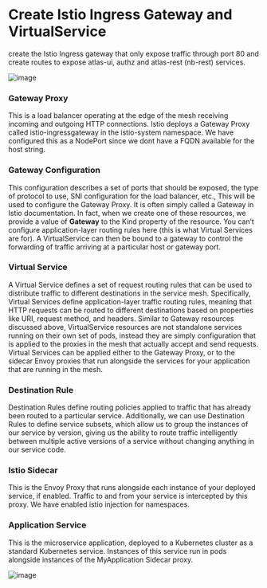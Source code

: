 # Create Istio Ingress Gateway and VirtualService

create the Istio Ingress gateway that only expose traffic through port 80 and create routes to expose atlas-ui, authz and atlas-rest (nb-rest) services.


![image](https://github.com/user-attachments/assets/89c2f955-ad0e-4e75-8158-c418583f4528)


### Gateway Proxy
This is a load balancer operating at the edge of the mesh receiving incoming and outgoing HTTP connections. 
Istio deploys a Gateway Proxy called istio-ingressgateway in the istio-system namespace. 
We have configured this as a NodePort since we dont have a FQDN available for the host string.

### Gateway Configuration
This configuration describes a set of ports that should be exposed, the type of protocol to use, SNI configuration for the load balancer, etc., This will be used to configure the Gateway Proxy. It is often simply called a Gateway in Istio documentation.  In fact, when we create one of these resources, we provide a value of **Gateway** to the Kind property of the resource. You can’t configure application-layer routing rules here (this is what Virtual Services are for). A VirtualService can then be bound to a gateway to control the forwarding of traffic arriving at a particular host or gateway port.

### Virtual Service
A Virtual Service defines a set of request routing rules that can be used to distribute traffic to different destinations in the service mesh. Specifically, Virtual Services define application-layer traffic routing rules, meaning that HTTP requests can be routed to different destinations based on properties like URI, request method, and headers. 
Similar to Gateway resources discussed above, VirtualService resources are not standalone services running on their own set of pods, instead they are simply configuration that is applied to the proxies in the mesh that actually accept and send requests. 
Virtual Services can be applied either to the Gateway Proxy, or to the sidecar Envoy proxies that run alongside the services for your application that are running in the mesh.

### Destination Rule
Destination Rules define routing policies applied to traffic that has already been routed to a particular service. Additionally, we can use Destination Rules to define service subsets, which allow us to group the instances of our service by version, giving us the ability to route traffic intelligently between multiple active versions of a service without changing anything in our service code.

### Istio Sidecar
This is the Envoy Proxy that runs alongside each instance of your deployed service, if enabled. Traffic to and from your service is intercepted by this proxy.
We have enabled istio injection for namespaces.

### Application Service
This is the microservice application, deployed to a Kubernetes cluster as a standard Kubernetes service. Instances of this service run in pods alongside instances of the MyApplication Sidecar proxy.

![image](https://github.com/user-attachments/assets/f1a800bf-8f0b-4935-b614-65a644be0bd3)

